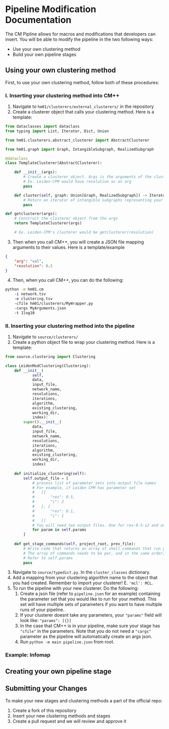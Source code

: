# Pipeline Modification Documentation

The CM Pipline allows for macros and modifications that developers can insert. You will be able to modify the pipeline in the two following ways:

- Use your own clustering method
- Build your own pipeline stages

## Using your own clustering method

First, to use your own clustering method, follow both of these procedures:

### I. Inserting your clustering method into CM++

1. Navigate to `hm01/clusterers/external_clusterers/` in the repository
2. Create a clusterer object that calls your clustering method. Here is a template:

```python
from dataclasses import dataclass
from typing import List, Iterator, Dict, Union

from hm01.clusterers.abstract_clusterer import AbstractClusterer

from hm01.graph import Graph, IntangibleSubgraph, RealizedSubgraph

@dataclass
class TemplateClusterer(AbstractClusterer):

    def __init__(args):
        # Create a clusterer object. Args is the arguments of the clusterer
        # Ex. Leiden-CPM would have resolution as an arg
        pass

    def cluster(self, graph: Union[Graph, RealizedSubgraph]) -> Iterator[IntangibleSubgraph]:
        # Return an iterator of intangible subgraphs representing your resultant clusters
        pass

def getclusterer(args):
    # Construct the clusterer object from the args
    return TemplateClusterer(args)

    # Ex. Leiden-CPM's clusterer would be getclusterer(resolution)
```

3. Then when you call CM++, you will create a JSON file mapping arguments to their values. Here is a template/example

```json
{
    "arg": "val",
    "resolution": 0.5 
}
```

4. Then, when you call CM++, you can do the following:

```bash
python -m hm01.cm 
    -i network.tsv 
    -e clustering.tsv
    -cfile hm01/clusterers/MyWrapper.py
    -cargs MyArguments.json
    -t 1log10
```

### II. Inserting your clustering method into the pipeline

1. Navigate to `source/clusterers/`
2. Create a python object file to wrap your clustering method. Here is a template:

```python
from source.clustering import Clustering

class LeidenModClustering(Clustering):
    def __init__(
            self, 
            data, 
            input_file, 
            network_name, 
            resolutions, 
            iterations, 
            algorithm, 
            existing_clustering, 
            working_dir, 
            index):
        super().__init__(
            data, 
            input_file, 
            network_name, 
            resolutions, 
            iterations, 
            algorithm, 
            existing_clustering, 
            working_dir, 
            index)
        
    def initialize_clustering(self):
        self.output_file = [
            # process list of parameter sets into output file names
            # For example, if Leiden CPM has parameter set 
            #   [{
            #       "res": 0.5,
            #       "i": 2
            #   }, {
            #       "res": 0.1,
            #       "i": 1
            #   }]
            # You will need two output files. One for res-0.5-i2 and one for res-0.1-i1
            for param in self.params
        ]
    
    def get_stage_commands(self, project_root, prev_file):
        # Write code that returns an array of shell commands that run your clustering method.
        # The array of commands needs to be per, and in the same order, as your params set
        # Refer to self.params
        pass
```

3. Navigate to `source/typedict.py`. In the `cluster_classes` dictionary.
4. Add a mapping from your clustering algorithm name to the object that you had created. Remember to import your clusterer! E. `'mcl': MCL`.
5. To run the pipeline with your new clusterer. Do the following:
   1. Create a json file (refer to `pipeline.json` for an example) containing the parameter set that you would like to run for your method. This set will have multiple sets of parameters if you want to have multiple runs of your pipeline.
   2. If your clusterer doesnt take any parameters, your `"params"` field will look like: `"params": [{}]`
   3. In the case that CM++ is in your pipeline, make sure your stage has `"cfile"` in the parameters. Note that you do not need a `"cargs"` parameter as the pipeline will automatically create an args json.
   4. Run `python -m main pipeline.json` from root.

### Example: Infomap

## Creating your own pipeline stage

## Submitting your Changes

To make your new stages and clustering methods a  part of the official repo:

1. Create a fork of this repository
2. Insert your new clustering methods and stages
3. Create a pull request and we will review and approve it

